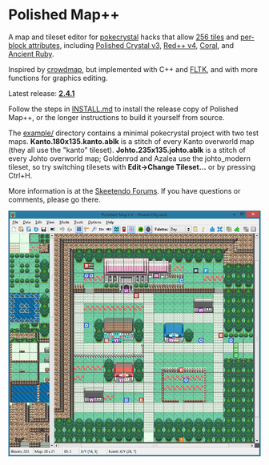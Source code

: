 # Polished Map++

A map and tileset editor for [pokecrystal](https://github.com/pret/pokecrystal) hacks that allow [256 tiles](https://github.com/pret/pokecrystal/wiki/Expand-tilesets-from-192-to-255-tiles) and [per-block attributes](https://github.com/pret/pokecrystal/wiki/Allow-tiles-to-have-different-attributes-in-different-blocks-\(including-X-and-Y-flip\)), including [Polished Crystal v3](https://github.com/Rangi42/polishedcrystal), [Red++ v4](https://github.com/TheFakeMateo/RedPlusPlus), [Coral](https://github.com/pkmncoraldev/pokecoral), and [Ancient Ruby](https://github.com/BloodlessNS/ancientruby).

Inspired by [crowdmap](https://github.com/yenatch/crowdmap), but implemented with C++ and [FLTK](http://www.fltk.org/), and with more functions for graphics editing.

Latest release: [**2.4.1**](https://github.com/Rangi42/polished-map/releases/tag/v2.4.1++)

Follow the steps in [INSTALL.md](INSTALL.md) to install the release copy of Polished Map++, or the longer instructions to build it yourself from source.

The [example/](example/) directory contains a minimal pokecrystal project with two test maps. **Kanto.180x135.kanto.ablk** is a stitch of every Kanto overworld map (they all use the "kanto" tileset). **Johto.235x135.johto.ablk** is a stitch of every Johto overworld map; Goldenrod and Azalea use the johto_modern tileset, so try switching tilesets with **Edit→Change Tileset…** or by pressing Ctrl+H.

More information is at the [Skeetendo Forums](https://hax.iimarckus.org/topic/7222/). If you have questions or comments, please go there.

![Screenshot](screenshot.png)
